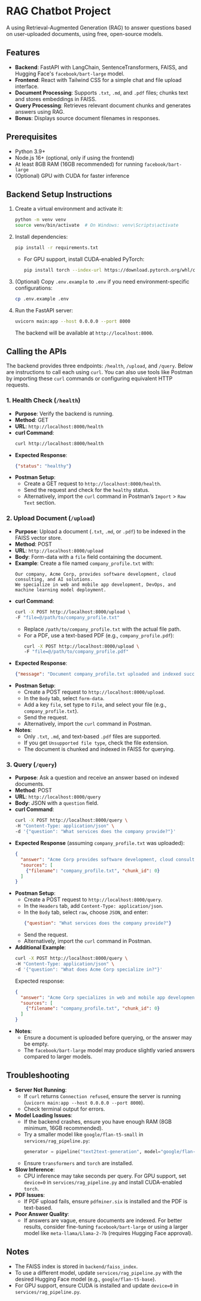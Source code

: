 # RAG Chatbot Project

A using Retrieval-Augmented Generation (RAG) to answer questions based on user-uploaded documents, using free, open-source models.

## Features
- **Backend**: FastAPI with LangChain, SentenceTransformers, FAISS, and Hugging Face's `facebook/bart-large` model.
- **Frontend**: React with Tailwind CSS for a simple chat and file upload interface.
- **Document Processing**: Supports `.txt`, `.md`, and `.pdf` files; chunks text and stores embeddings in FAISS.
- **Query Processing**: Retrieves relevant document chunks and generates answers using RAG.
- **Bonus**: Displays source document filenames in responses.

## Prerequisites
- Python 3.9+
- Node.js 16+ (optional, only if using the frontend)
- At least 8GB RAM (16GB recommended) for running `facebook/bart-large`
- (Optional) GPU with CUDA for faster inference

## Backend Setup Instructions

1. Create a virtual environment and activate it:
   ```bash
   python -m venv venv
   source venv/bin/activate  # On Windows: venv\Scripts\activate
   ```
2. Install dependencies:
   ```bash
   pip install -r requirements.txt
   ```
   - For GPU support, install CUDA-enabled PyTorch:
     ```bash
     pip install torch --index-url https://download.pytorch.org/whl/cu118
     ```
3. (Optional) Copy `.env.example` to `.env` if you need environment-specific configurations:
   ```bash
   cp .env.example .env
   ```
4. Run the FastAPI server:
   ```bash
   uvicorn main:app --host 0.0.0.0 --port 8000
   ```
   The backend will be available at `http://localhost:8000`.

## Calling the APIs

The backend provides three endpoints: `/health`, `/upload`, and `/query`. Below are instructions to call each using `curl`. You can also use tools like Postman by importing these `curl` commands or configuring equivalent HTTP requests.

### 1. Health Check (`/health`)
- **Purpose**: Verify the backend is running.
- **Method**: GET
- **URL**: `http://localhost:8000/health`
- **curl Command**:
  ```bash
  curl http://localhost:8000/health
  ```
- **Expected Response**:
  ```json
  {"status": "healthy"}
  ```
- **Postman Setup**:
  - Create a GET request to `http://localhost:8000/health`.
  - Send the request and check for the `healthy` status.
  - Alternatively, import the `curl` command in Postman’s `Import` > `Raw Text` section.

### 2. Upload Document (`/upload`)
- **Purpose**: Upload a document (`.txt`, `.md`, or `.pdf`) to be indexed in the FAISS vector store.
- **Method**: POST
- **URL**: `http://localhost:8000/upload`
- **Body**: Form-data with a `file` field containing the document.
- **Example**:
  Create a file named `company_profile.txt` with:
  ```
  Our company, Acme Corp, provides software development, cloud consulting, and AI solutions.
  We specialize in web and mobile app development, DevOps, and machine learning model deployment.
  ```
- **curl Command**:
  ```bash
  curl -X POST http://localhost:8000/upload \
  -F "file=@/path/to/company_profile.txt"
  ```
  - Replace `/path/to/company_profile.txt` with the actual file path.
  - For a PDF, use a text-based PDF (e.g., `company_profile.pdf`):
    ```bash
    curl -X POST http://localhost:8000/upload \
    -F "file=@/path/to/company_profile.pdf"
    ```
- **Expected Response**:
  ```json
  {"message": "Document company_profile.txt uploaded and indexed successfully"}
  ```
- **Postman Setup**:
  - Create a POST request to `http://localhost:8000/upload`.
  - In the `Body` tab, select `form-data`.
  - Add a key `file`, set type to `File`, and select your file (e.g., `company_profile.txt`).
  - Send the request.
  - Alternatively, import the `curl` command in Postman.
- **Notes**:
  - Only `.txt`, `.md`, and text-based `.pdf` files are supported.
  - If you get `Unsupported file type`, check the file extension.
  - The document is chunked and indexed in FAISS for querying.

### 3. Query (`/query`)
- **Purpose**: Ask a question and receive an answer based on indexed documents.
- **Method**: POST
- **URL**: `http://localhost:8000/query`
- **Body**: JSON with a `question` field.
- **curl Command**:
  ```bash
  curl -X POST http://localhost:8000/query \
  -H "Content-Type: application/json" \
  -d '{"question": "What services does the company provide?"}'
  ```
- **Expected Response** (assuming `company_profile.txt` was uploaded):
  ```json
  {
    "answer": "Acme Corp provides software development, cloud consulting, and AI solutions, specializing in web and mobile app development, DevOps, and machine learning model deployment.",
    "sources": [
      {"filename": "company_profile.txt", "chunk_id": 0}
    ]
  }
  ```
- **Postman Setup**:
  - Create a POST request to `http://localhost:8000/query`.
  - In the `Headers` tab, add `Content-Type: application/json`.
  - In the `Body` tab, select `raw`, choose `JSON`, and enter:
    ```json
    {"question": "What services does the company provide?"}
    ```
  - Send the request.
  - Alternatively, import the `curl` command in Postman.
- **Additional Example**:
  ```bash
  curl -X POST http://localhost:8000/query \
  -H "Content-Type: application/json" \
  -d '{"question": "What does Acme Corp specialize in?"}'
  ```
  Expected response:
  ```json
  {
    "answer": "Acme Corp specializes in web and mobile app development, DevOps, and machine learning model deployment.",
    "sources": [
      {"filename": "company_profile.txt", "chunk_id": 0}
    ]
  }
  ```
- **Notes**:
  - Ensure a document is uploaded before querying, or the answer may be empty.
  - The `facebook/bart-large` model may produce slightly varied answers compared to larger models.

## Troubleshooting
- **Server Not Running**:
  - If `curl` returns `Connection refused`, ensure the server is running (`uvicorn main:app --host 0.0.0.0 --port 8000`).
  - Check terminal output for errors.
- **Model Loading Issues**:
  - If the backend crashes, ensure you have enough RAM (8GB minimum, 16GB recommended).
  - Try a smaller model like `google/flan-t5-small` in `services/rag_pipeline.py`:
    ```python
    generator = pipeline("text2text-generation", model="google/flan-t5-small", device=-1)
    ```
  - Ensure `transformers` and `torch` are installed.
- **Slow Inference**:
  - CPU inference may take seconds per query. For GPU support, set `device=0` in `services/rag_pipeline.py` and install CUDA-enabled `torch`.
- **PDF Issues**:
  - If PDF upload fails, ensure `pdfminer.six` is installed and the PDF is text-based.
- **Poor Answer Quality**:
  - If answers are vague, ensure documents are indexed. For better results, consider fine-tuning `facebook/bart-large` or using a larger model like `meta-llama/Llama-2-7b` (requires Hugging Face approval).

## Notes
- The FAISS index is stored in `backend/faiss_index`.
- To use a different model, update `services/rag_pipeline.py` with the desired Hugging Face model (e.g., `google/flan-t5-base`).
- For GPU support, ensure CUDA is installed and update `device=0` in `services/rag_pipeline.py`.

